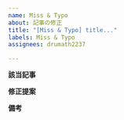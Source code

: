 ```yaml
---
name: Miss & Typo
about: 記事の修正
title: "[Miss & Typo] title..."
labels: Miss & Typo
assignees: drumath2237

---
```


**該当記事**

**修正提案**

**備考**
